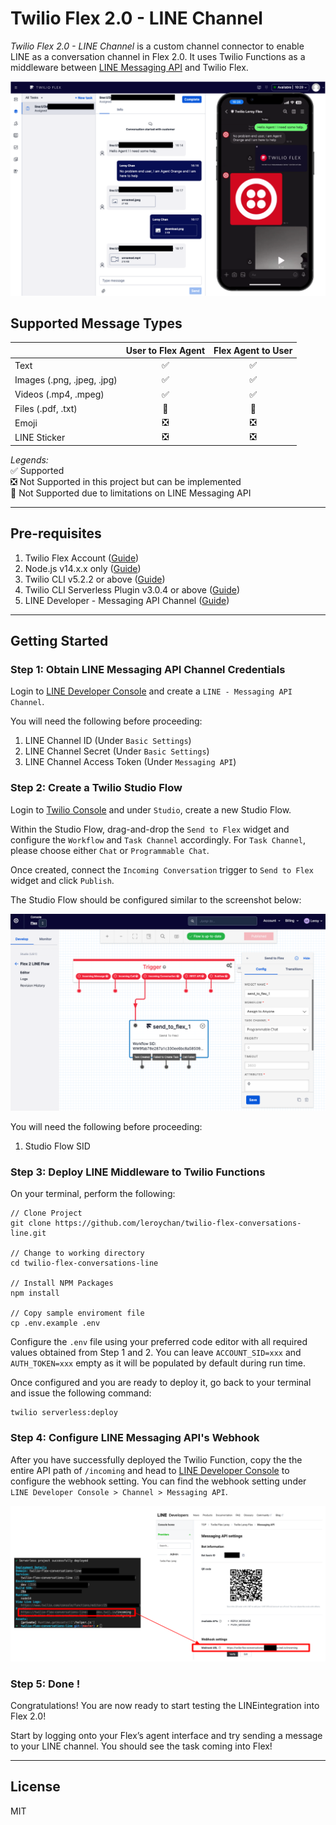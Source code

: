 # Twilio Flex 2.0 - LINE Channel

_Twilio Flex 2.0 - LINE Channel_ is a custom channel connector to enable LINE as a conversation channel in Flex 2.0. It uses Twilio Functions as a middleware between [LINE Messaging API](https://developers.line.biz/en/docs/messaging-api/) and Twilio Flex.

![Flex 2.0 - LINE Channel](docs/flex2_line_channel.png)

## Supported Message Types

|                            |      User to Flex Agent       |      Flex Agent to User       |
| -------------------------- | :---------------------------: | :---------------------------: |
| Text                       |      :white_check_mark:       |      :white_check_mark:       |
| Images (.png, .jpeg, .jpg) |      :white_check_mark:       |      :white_check_mark:       |
| Videos (.mp4, .mpeg)       |      :white_check_mark:       |      :white_check_mark:       |
| Files (.pdf, .txt)         |        :no_entry_sign:        |        :no_entry_sign:        |
| Emoji                      | :negative_squared_cross_mark: | :negative_squared_cross_mark: |
| LINE Sticker               | :negative_squared_cross_mark: | :negative_squared_cross_mark: |

_Legends:_  
:white_check_mark: Supported  
:negative_squared_cross_mark: Not Supported in this project but can be implemented  
:no_entry_sign: Not Supported due to limitations on LINE Messaging API

---

## Pre-requisites

1. Twilio Flex Account ([Guide](https://support.twilio.com/hc/en-us/articles/360020442333-Setup-a-Twilio-Flex-Account))
2. Node.js v14.x.x only ([Guide](https://docs.npmjs.com/downloading-and-installing-node-js-and-npm))
3. Twilio CLI v5.2.2 or above ([Guide](https://www.twilio.com/docs/twilio-cli/quickstart))
4. Twilio CLI Serverless Plugin v3.0.4 or above ([Guide](https://www.twilio.com/docs/labs/serverless-toolkit/getting-started))
5. LINE Developer - Messaging API Channel ([Guide](https://developers.line.biz/en/docs/messaging-api/getting-started/#using-console))

---

## Getting Started

### Step 1: Obtain LINE Messaging API Channel Credentials

Login to [LINE Developer Console](https://developers.line.biz/console/) and create a `LINE - Messaging API Channel`.

You will need the following before proceeding:

1. LINE Channel ID (Under `Basic Settings`)
2. LINE Channel Secret (Under `Basic Settings`)
3. LINE Channel Access Token (Under `Messaging API`)

### Step 2: Create a Twilio Studio Flow

Login to [Twilio Console](https://console.twilio.com/) and under `Studio`, create a new Studio Flow.

Within the Studio Flow, drag-and-drop the `Send to Flex` widget and configure the `Workflow` and `Task Channel` accordingly. For `Task Channel`, please choose either `Chat` or `Programmable Chat`.

Once created, connect the `Incoming Conversation` trigger to `Send to Flex` widget and click `Publish`.

The Studio Flow should be configured similar to the screenshot below:

![Flex 2.0 - LINE Channel Studo Flow](docs/flex2_studio_flow.png)

You will need the following before proceeding:

1. Studio Flow SID

### Step 3: Deploy LINE Middleware to Twilio Functions

On your terminal, perform the following:

```
// Clone Project
git clone https://github.com/leroychan/twilio-flex-conversations-line.git

// Change to working directory
cd twilio-flex-conversations-line

// Install NPM Packages
npm install

// Copy sample enviroment file
cp .env.example .env
```

Configure the `.env` file using your preferred code editor with all required values obtained from Step 1 and 2. You can leave `ACCOUNT_SID=xxx` and `AUTH_TOKEN=xxx` empty as it will be populated by default during run time.

Once configured and you are ready to deploy it, go back to your terminal and issue the following command:

```
twilio serverless:deploy
```

### Step 4: Configure LINE Messaging API's Webhook

After you have successfully deployed the Twilio Function, copy the the entire API path of `/incoming` and head to [LINE Developer Console](https://developers.line.biz/console/) to configure the webhook setting. You can find the webhook setting under `LINE Developer Console > Channel > Messaging API`.

![Flex 2.0 - Webhook](docs/flex2_webhook.png)

### Step 5: Done !

Congratulations! You are now ready to start testing the LINEintegration into Flex 2.0!

Start by logging onto your Flex’s agent interface and try sending a message to your LINE channel. You should see the task coming into Flex!

---

## License

MIT
